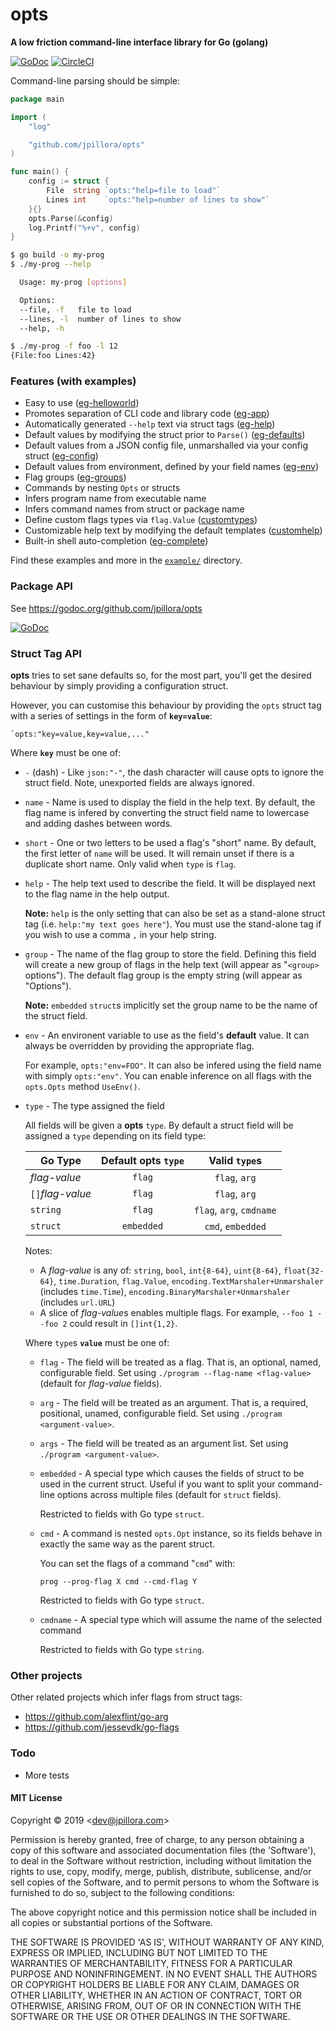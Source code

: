 # opts

**A low friction command-line interface library for Go (golang)**

[![GoDoc](https://godoc.org/github.com/jpillora/opts?status.svg)](https://godoc.org/github.com/jpillora/opts) [![CircleCI](https://circleci.com/gh/jpillora/opts.svg?style=shield&circle-token=69ef9c6ac0d8cebcb354bb85c377eceff77bfb1b)](https://circleci.com/gh/jpillora/opts)

Command-line parsing should be simple:

```go
package main

import (
	"log"

	"github.com/jpillora/opts"
)

func main() {
	config := struct {
		File  string `opts:"help=file to load"`
		Lines int    `opts:"help=number of lines to show"`
	}{}
	opts.Parse(&config)
	log.Printf("%+v", config)
}
```

```sh
$ go build -o my-prog
$ ./my-prog --help

  Usage: my-prog [options]

  Options:
  --file, -f   file to load
  --lines, -l  number of lines to show
  --help, -h

```

```sh
$ ./my-prog -f foo -l 12
{File:foo Lines:42}
```

### Features (with examples)

- Easy to use ([eg-helloworld](example/eg-helloworld/))
- Promotes separation of CLI code and library code ([eg-app](example/eg-app/))
- Automatically generated `--help` text via struct tags ([eg-help](example/eg-help/))
- Default values by modifying the struct prior to `Parse()` ([eg-defaults](example/eg-defaults/))
- Default values from a JSON config file, unmarshalled via your config struct ([eg-config](example/eg-config/))
- Default values from environment, defined by your field names ([eg-env](example/eg-env/))
- Flag groups ([eg-groups](example/eg-groups/))
- Commands by nesting `Opts` or structs
- Infers program name from executable name
- Infers command names from struct or package name
- Define custom flags types via `flag.Value` ([customtypes](example/customtypes/))
- Customizable help text by modifying the default templates ([customhelp](example/customhelp/))
- Built-in shell auto-completion ([eg-complete](example/eg-complete))

Find these examples and more in the [`example/`](./example) directory.

### Package API

See https://godoc.org/github.com/jpillora/opts

[![GoDoc](https://godoc.org/github.com/jpillora/opts?status.svg)](https://godoc.org/github.com/jpillora/opts)

### Struct Tag API

**opts** tries to set sane defaults so, for the most part, you'll get the desired behaviour by simply providing a configuration struct.

However, you can customise this behaviour by providing the `opts` struct
tag with a series of settings in the form of **`key=value`**:

```
`opts:"key=value,key=value,..."
```

Where **`key`** must be one of:

- `-` (dash) - Like `json:"-"`, the dash character will cause opts to ignore the struct field. Note, unexported fields are always ignored.

- `name` - Name is used to display the field in the help text. By default, the flag name is infered by converting the struct field name to lowercase and adding dashes between words.

- `short` - One or two letters to be used a flag's "short" name. By default, the first letter of `name` will be used. It will remain unset if there is a duplicate short name. Only valid when `type` is `flag`.

- `help` - The help text used to describe the field. It will be displayed next to the flag name in the help output.

	**Note:** `help` is the only setting that can also be set as a
      	stand-alone struct tag (i.e. `help:"my text goes here"`). You must use the stand-alone tag if you wish to use a comma `,` in your help string.

- `group` - The name of the flag group to store the field. Defining this field will create a new group of flags in the help text (will appear as "`<group>` options"). The default flag group is the empty string (will appear as "Options").

	**Note:** `embedded` `struct`s implicitly set the group name to be the name of the struct field.

- `env` - An environent variable to use as the field's **default** value. It can always be overridden by providing the appropriate flag.

	For example, `opts:"env=FOO"`. It can also be infered using the field name with simply `opts:"env"`. You can enable inference on all flags with the `opts.Opts` method `UseEnv()`.

- `type` - The type assigned the field

	All fields will be given a **opts** `type`. By default a struct field will be assigned a `type` depending on its field type:

	| Go Type          | Default opts `type` |      Valid `type`s       |
	| ---------------- | :-----------------: | :----------------------: |
	| _flag-value_     |       `flag`        |      `flag`, `arg`       |
	| `[]`_flag-value_ |       `flag`        |      `flag`, `arg`       |
	| `string`         |       `flag`        | `flag`, `arg`, `cmdname` |
	| `struct`         |     `embedded`      |    `cmd`, `embedded`     |

	Notes:

	* A *flag-value* is any of: `string`, `bool`, `int{8-64}`, `uint{8-64}`, `float{32-64}`, `time.Duration`, `flag.Value`, `encoding.TextMarshaler+Unmarshaler` (includes `time.Time`), `encoding.BinaryMarshaler+Unmarshaler` (includes `url.URL`)
	* A slice of *flag-value*s enables multiple flags. For example, `--foo 1 --foo 2` could result in `[]int{1,2}`.

	Where `type`s **`value`** must be one of:

	* `flag` - The field will be treated as a flag. That is, an optional, named, configurable field. Set using `./program --flag-name <flag-value>` (default for *flag-value* fields).

	* `arg` - The field will be treated as an argument. That is, a required, positional, unamed, configurable field. Set using `./program <argument-value>`.

	* `args` - The field will be treated as an argument list. Set using `./program <argument-value>`.

	* `embedded` - A special type which causes the fields of struct to be used in the current struct. Useful if you want to split your command-line options across multiple files (default for `struct` fields).

		Restricted to fields with Go type `struct`.

	* `cmd` - A command is nested `opts.Opt` instance, so its fields behave in exactly the same way as the parent struct.

		You can set the flags of a command "`cmd`" with:

		```
		prog --prog-flag X cmd --cmd-flag Y
		```

		Restricted to fields with Go type `struct`.

	* `cmdname` - A special type which will assume the name of the selected command

		Restricted to fields with Go type `string`.

### Other projects

Other related projects which infer flags from struct tags:

- https://github.com/alexflint/go-arg
- https://github.com/jessevdk/go-flags

### Todo

- More tests

#### MIT License

Copyright © 2019 &lt;dev@jpillora.com&gt;

Permission is hereby granted, free of charge, to any person obtaining
a copy of this software and associated documentation files (the
'Software'), to deal in the Software without restriction, including
without limitation the rights to use, copy, modify, merge, publish,
distribute, sublicense, and/or sell copies of the Software, and to
permit persons to whom the Software is furnished to do so, subject to
the following conditions:

The above copyright notice and this permission notice shall be
included in all copies or substantial portions of the Software.

THE SOFTWARE IS PROVIDED 'AS IS', WITHOUT WARRANTY OF ANY KIND,
EXPRESS OR IMPLIED, INCLUDING BUT NOT LIMITED TO THE WARRANTIES OF
MERCHANTABILITY, FITNESS FOR A PARTICULAR PURPOSE AND NONINFRINGEMENT.
IN NO EVENT SHALL THE AUTHORS OR COPYRIGHT HOLDERS BE LIABLE FOR ANY
CLAIM, DAMAGES OR OTHER LIABILITY, WHETHER IN AN ACTION OF CONTRACT,
TORT OR OTHERWISE, ARISING FROM, OUT OF OR IN CONNECTION WITH THE
SOFTWARE OR THE USE OR OTHER DEALINGS IN THE SOFTWARE.
